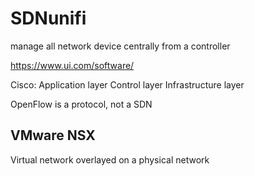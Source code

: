 # SDNunifi

manage all network device centrally from a controller

https://www.ui.com/software/


Cisco:
Application layer
Control layer
Infrastructure layer


OpenFlow is a protocol, not a SDN

VMware NSX
-------------------
Virtual network overlayed on a physical network

